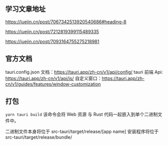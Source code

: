 ## 学习文章地址

https://juejin.cn/post/7067342513920540686#heading-8

<!-- 获取文件进度条 -->

https://juejin.cn/post/7212819399115489335

https://juejin.cn/post/7093164755275218981

## 官方文档

tauri.config.json 文档：https://tauri.app/zh-cn/v1/api/config/
tauri 前端 Api: https://tauri.app/zh-cn/v1/api/js/
自定义窗口：https://tauri.app/zh-cn/v1/guides/features/window-customization

## 打包

`yarn tauri build`
该命令会将 Web 资源 与 Rust 代码一起嵌入到单个二进制文件中。

二进制文件本身将位于 src-tauri/target/release/[app name]
安装程序将位于 src-tauri/target/release/bundle/
